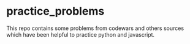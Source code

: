 # practice_problems
This repo contains some problems from codewars and others sources which have been helpful to practice python and javascript.
